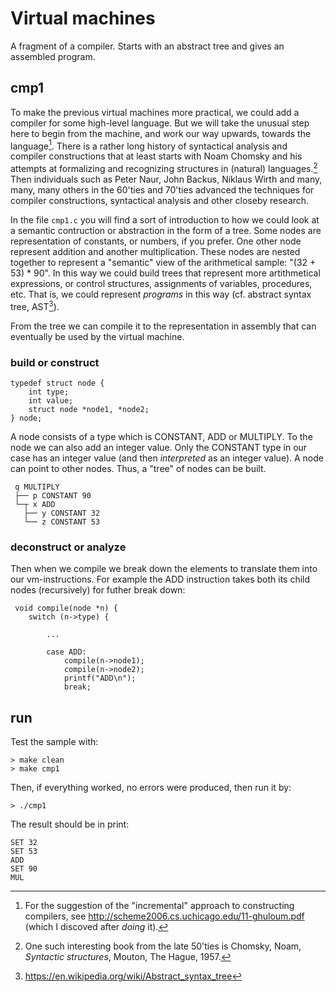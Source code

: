 # Virtual machines

A fragment of a compiler. Starts with an abstract tree and gives an assembled program.

## cmp1

To make the previous virtual machines more practical, we could add a compiler for some high-level language. But we
will take the unusual step here to begin from the machine, and work our way upwards, towards the language[^1]. There is a
rather long history of syntactical analysis and compiler constructions that at least starts with Noam Chomsky and
his attempts at formalizing and recognizing structures in (natural) languages.[^2] Then individuals such as Peter Naur,
John Backus, Niklaus Wirth and many, many, many others in the 60'ties and 70'ties advanced the techniques for compiler
constructions, syntactical analysis and other closeby research.

[^1]: For the suggestion of the "incremental" approach to constructing compilers, see http://scheme2006.cs.uchicago.edu/11-ghuloum.pdf
(which I discoved after *doing* it).
[^2]: One such interesting book from the late 50'ties is Chomsky, Noam, *Syntactic structures*, Mouton, The Hague, 1957.

In the file `cmp1.c` you will find a sort of introduction to how we could look at a semantic contruction or abstraction
in the form of a tree. Some nodes are representation of constants, or numbers, if you prefer. One other node represent
addition and another multiplication. These nodes are nested together to represent a "semantic" view of the arithmetical
sample: "(32 + 53) * 90". In this way we could build trees that represent more artithmetical expressions, or control
structures, assignments of variables, procedures, etc. That is, we could represent *programs* in this way (cf. abstract
syntax tree, AST[^3]).

[^3]: https://en.wikipedia.org/wiki/Abstract_syntax_tree

From the tree we can compile it to the representation in assembly that can eventually be used by the virtual machine.

### build or construct

```
typedef struct node {
    int type;
    int value;
    struct node *node1, *node2;
} node;
```

A node consists of a type which is CONSTANT, ADD or MULTIPLY. To the node we can also add an integer value. Only the
CONSTANT type in our case has an integer value (and then *interpreted* as an integer value). A node can point to other
nodes. Thus, a "tree" of nodes can be built.

```
 q MULTIPLY
 ├── p CONSTANT 90
 └─┬ x ADD
   ├── y CONSTANT 32
   └── z CONSTANT 53
```

### deconstruct or analyze

Then when we compile we break down the elements to translate them into our vm-instructions. For example the ADD instruction
takes both its child nodes (recursively) for futher break down:

```
 void compile(node *n) {
    switch (n->type) {

    	...

        case ADD:
            compile(n->node1);
            compile(n->node2);
            printf("ADD\n"); 
            break;

```

## run

Test the sample with:

```
> make clean
> make cmp1
```

Then, if everything worked, no errors were produced, then run it by:

```
> ./cmp1
```

The result should be in print:

```
SET 32
SET 53
ADD
SET 90
MUL
```

